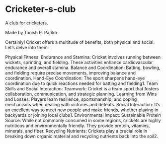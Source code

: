 # Cricketer-s-club
A club for cricketers. 

Made by Tanish R. Parikh




Certainly! Cricket offers a multitude of benefits, both physical and social. Let’s delve into them:

Physical Fitness:
Endurance and Stamina: Cricket involves running between wickets, sprinting, and fielding. These activities enhance cardiovascular endurance and overall stamina.
Balance and Coordination: Batting, bowling, and fielding require precise movements, improving balance and coordination.
Hand-Eye Coordination: The sport sharpens hand-eye coordination due to quick reactions needed for batting and fielding1.
Team Skills and Social Interaction:
Teamwork: Cricket is a team sport that fosters collaboration, communication, and strategic planning.
Learning from Wins and Losses: Players learn resilience, sportsmanship, and coping mechanisms when dealing with victories and defeats.
Social Interaction: It’s an excellent way to meet new people and make friends, whether playing in backyards or joining local clubs1.
Environmental Impact:
Sustainable Protein Source: While not commonly consumed in some regions, crickets are highly nutritious and environmentally friendly. They provide protein, vitamins, minerals, and fiber.
Recycling Nutrients: Crickets play a crucial role in breaking down organic material and recycling nutrients back into the soil2.
